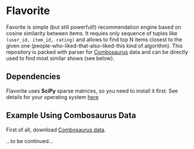 Flavorite
=========

Favorite is simple (but still powerfull!) recommendation engine based on cosine similarity between items. It requies only sequence of tuples like `(user_id, item_id, rating)` and allows to find top N items closest to the given one (people-who-liked-that-also-liked-this kind of algorithm). This repository is packed with parser for [Combosaurus](http://combosaurus.com/) data and can be directly used to find most similar shows (see below). 


Dependencies
------------

Flavorite uses **SciPy** sparse matrices, so you need to install it first. See details for your operating system [here](http://www.scipy.org/install.html)


Example Using Combosaurus Data
------------------------------

First of all, download [Combosaurus data](http://combosaurus.com/about/data). 

...to be continued...

